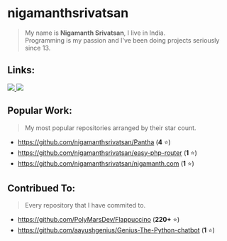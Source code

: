# nigamanthsrivatsan

> My name is **Nigamanth Srivatsan**, I live in India. <br>
> Programming is my passion and I've been doing projects seriously since 13. 

## Links:

<a href='https://nigamanth.com'>
<img src='https://img.shields.io/badge/website-000000?style=for-the-badge&logo=About.&logoColor=white'>
</a>
<a href='mailto:nigamanth.srivatsan@gmail.com'>
<img src='https://img.shields.io/badge/Gmail-D14836?style=for-the-badge&logo=gmail&logoColor=white'>
</a>

## Popular Work:
> My most popular repositories arranged by their star count.

* https://github.com/nigamanthsrivatsan/Pantha (**4** ⭐)
* https://github.com/nigamanthsrivatsan/easy-php-router (**1** ⭐)
* https://github.com/nigamanthsrivatsan/nigamanth.com (**1** ⭐)

## Contribued To:
> Every repository that I have commited to. 

* https://github.com/PolyMarsDev/Flappuccino (**220+** ⭐)
* https://github.com/aayushgenius/Genius-The-Python-chatbot (**1** ⭐)
